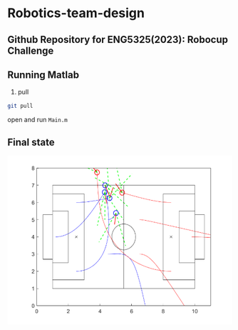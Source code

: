 # Robotics-team-design
## Github Repository for ENG5325(2023): Robocup Challenge

## Running Matlab

1. pull
```bash
git pull
```
open and run `Main.m`


## Final state

![FinalState](/Images/Finalstate.png)



